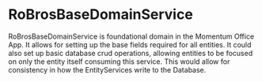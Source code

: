 # RoBrosBaseDomainService
RoBrosBaseDomainService is foundational domain in the Momentum Office App.  It allows for setting up the base fields required for all entities.  It could also set up basic database crud operations, allowing entities to be focused on only the entity itself consuming this service.  This would allow for consistency in how the EntityServices write to the Database.